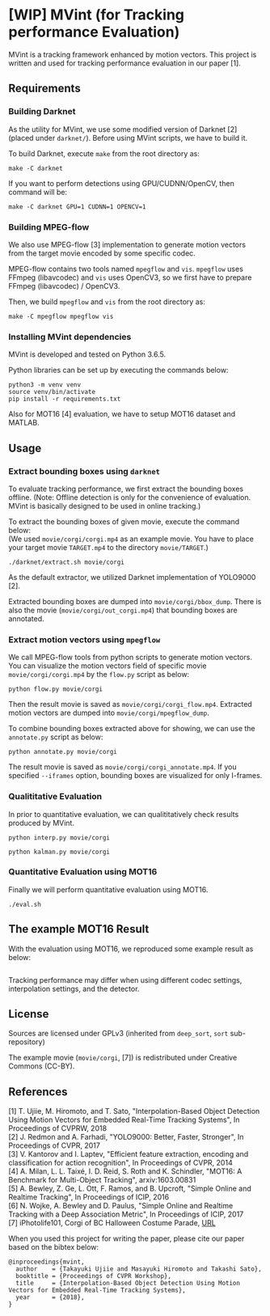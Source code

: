 [WIP] MVint (for Tracking performance Evaluation)
============================================================

MVint is a tracking framework enhanced by motion vectors.
This project is written and used for tracking performance evaluation in our paper [1].



Requirements
--------------------------------------------------

### Building Darknet
As the utility for MVint, we use some modified version of Darknet [2]
(placed under `darknet/`).
Before using MVint scripts, we have to build it.

To build Darknet, execute `make` from the root directory as:
```
make -C darknet
```

If you want to perform detections using GPU/CUDNN/OpenCV, then command will be:
```
make -C darknet GPU=1 CUDNN=1 OPENCV=1
```

### Building MPEG-flow
We also use MPEG-flow [3] implementation to generate motion vectors
from the target movie encoded by some specific codec.

MPEG-flow contains two tools named `mpegflow` and `vis`.
`mpegflow` uses FFmpeg (libavcodec) and `vis` uses OpenCV3,
so we first have to prepare FFmpeg (libavcodec) / OpenCV3.

Then, we build `mpegflow` and `vis` from the root directory as:
```
make -C mpegflow mpegflow vis
```

### Installing MVint dependencies
MVint is developed and tested on Python 3.6.5.

Python libraries can be set up by executing the commands below:
```
python3 -m venv venv
source venv/bin/activate
pip install -r requirements.txt
```

Also for MOT16 [4] evaluation, we have to setup MOT16 dataset and MATLAB.



Usage
--------------------------------------------------

### Extract bounding boxes using `darknet`
To evaluate tracking performance, we first extract the bounding boxes offline.
(Note: Offline detection is only for the convenience of evaluation.
MVint is basically designed to be used in online tracking.)

To extract the bounding boxes of given movie, execute the command below:  
(We used `movie/corgi/corgi.mp4` as an example movie.
You have to place your target movie `TARGET.mp4` to the directory `movie/TARGET`.)
```
./darknet/extract.sh movie/corgi
```
As the default extractor, we utilized Darknet implementation of YOLO9000 [2].

Extracted bounding boxes are dumped into `movie/corgi/bbox_dump`.
There is also the movie (`movie/corgi/out_corgi.mp4`) that bounding boxes are annotated.

### Extract motion vectors using `mpegflow`
We call MPEG-flow tools from python scripts to generate motion vectors.
You can visualize the motion vectors field of specific movie `movie/corgi/corgi.mp4`
by the `flow.py` script as below:
```
python flow.py movie/corgi
```
Then the result movie is saved as `movie/corgi/corgi_flow.mp4`.
Extracted motion vectors are dumped into `movie/corgi/mpegflow_dump`.

To combine bounding boxes extracted above for showing,
we can use the `annotate.py` script as below:
```
python annotate.py movie/corgi
```
The result movie is saved as `movie/corgi/corgi_annotate.mp4`.
If you specified `--iframes` option,
bounding boxes are visualized for only I-frames.

### Qualititative Evaluation
In prior to quantitative evaluation,
we can qualititatively check results produced by MVint.

```
python interp.py movie/corgi
```

```
python kalman.py movie/corgi
```

### Quantitative Evaluation using MOT16
Finally we will perform quantitative evaluation using MOT16.

```
./eval.sh
```



The example MOT16 Result
--------------------------------------------------

With the evaluation using MOT16, we reproduced some example result as below:
```
```
Tracking performance may differ when using different codec settings,
interpolation settings, and the detector.



License
--------------------------------------------------

Sources are licensed under GPLv3 (inherited from `deep_sort`, `sort` sub-repository)

The example movie (`movie/corgi`, [7])
is redistributed under Creative Commons (CC-BY).



References
--------------------------------------------------

[1] T. Ujiie, M. Hiromoto, and T. Sato, "Interpolation-Based Object Detection Using Motion Vectors for Embedded Real-Time Tracking Systems", In Proceedings of CVPRW, 2018  
[2] J. Redmon and A. Farhadi, "YOLO9000: Better, Faster, Stronger", In Proceedings of CVPR, 2017  
[3] V. Kantorov and I. Laptev, "Efficient feature extraction, encoding and classification for action recognition", In Proceedings of CVPR, 2014  
[4] A. Milan, L. L. Taixé, I. D. Reid, S. Roth and K. Schindler, "MOT16: A Benchmark for Multi-Object Tracking", arxiv:1603.00831  
[5] A. Bewley, Z. Ge, L. Ott, F. Ramos, and B. Upcroft, "Simple Online and Realtime Tracking", In Proceedings of ICIP, 2016  
[6] N. Wojke, A. Bewley and D. Paulus, "Simple Online and Realtime Tracking with a Deep Association Metric", In Proceedings of ICIP, 2017  
[7] iPhotolife101, Corgi of BC Halloween Costume Parade, [URL](https://www.youtube.com/watch?v=blqjlztBYew)  

When you used this project for writing the paper,
please cite our paper based on the bibtex below:

```
@inproceedings{mvint,
  author    = {Takayuki Ujiie and Masayuki Hiromoto and Takashi Sato},
  booktitle = {Proceedings of CVPR Workshop},
  title     = {Interpolation-Based Object Detection Using Motion Vectors for Embedded Real-Time Tracking Systems},
  year      = {2018},
}
```
